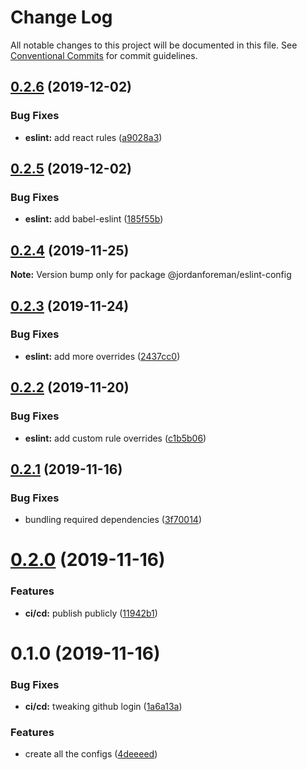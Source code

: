 # Change Log

All notable changes to this project will be documented in this file.
See [Conventional Commits](https://conventionalcommits.org) for commit guidelines.

## [0.2.6](https://github.com/JordanForeman/config/compare/@jordanforeman/eslint-config@0.2.5...@jordanforeman/eslint-config@0.2.6) (2019-12-02)


### Bug Fixes

* **eslint:** add react rules ([a9028a3](https://github.com/JordanForeman/config/commit/a9028a3a30ef31ca370558a96ec2aa9b962041d9))





## [0.2.5](https://github.com/JordanForeman/config/compare/@jordanforeman/eslint-config@0.2.4...@jordanforeman/eslint-config@0.2.5) (2019-12-02)


### Bug Fixes

* **eslint:** add babel-eslint ([185f55b](https://github.com/JordanForeman/config/commit/185f55bd3929485cd3bef13531c210af875d493a))





## [0.2.4](https://github.com/JordanForeman/config/compare/@jordanforeman/eslint-config@0.2.3...@jordanforeman/eslint-config@0.2.4) (2019-11-25)

**Note:** Version bump only for package @jordanforeman/eslint-config





## [0.2.3](https://github.com/JordanForeman/config/compare/@jordanforeman/eslint-config@0.2.2...@jordanforeman/eslint-config@0.2.3) (2019-11-24)


### Bug Fixes

* **eslint:** add more overrides ([2437cc0](https://github.com/JordanForeman/config/commit/2437cc0ff5d65c0bc47ec3c8cbde5dcb8fce5b6e))





## [0.2.2](https://github.com/JordanForeman/config/compare/@jordanforeman/eslint-config@0.2.1...@jordanforeman/eslint-config@0.2.2) (2019-11-20)


### Bug Fixes

* **eslint:** add custom rule overrides ([c1b5b06](https://github.com/JordanForeman/config/commit/c1b5b063cb505f904f9805a295f360de27923034))





## [0.2.1](https://github.com/JordanForeman/config/compare/@jordanforeman/eslint-config@0.2.0...@jordanforeman/eslint-config@0.2.1) (2019-11-16)


### Bug Fixes

* bundling required dependencies ([3f70014](https://github.com/JordanForeman/config/commit/3f70014b40277bc8f61ffb033792a9ace736ac32))





# [0.2.0](https://github.com/JordanForeman/config/compare/@jordanforeman/eslint-config@0.1.0...@jordanforeman/eslint-config@0.2.0) (2019-11-16)


### Features

* **ci/cd:** publish publicly ([11942b1](https://github.com/JordanForeman/config/commit/11942b114401fe481a53b81652e4bb0b530ab4e9))





# 0.1.0 (2019-11-16)


### Bug Fixes

* **ci/cd:** tweaking github login ([1a6a13a](https://github.com/JordanForeman/config/commit/1a6a13a749fc497f6d1d66771b605cce72d490f2))


### Features

* create all the configs ([4deeeed](https://github.com/JordanForeman/config/commit/4deeeed446c82364739a87bbef3891a04bbbf6e0))
